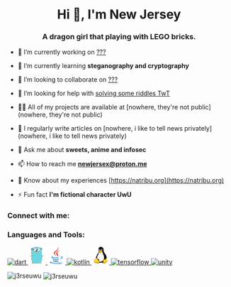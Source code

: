 <h1 align="center">Hi 👋, I'm New Jersey</h1>
<h3 align="center">A dragon girl that playing with LEGO bricks.</h3>

- 🔭 I’m currently working on [???](https://natribu.org)

- 🌱 I’m currently learning **steganography and cryptography**

- 👯 I’m looking to collaborate on [???](https://natribu.org)

- 🤝 I’m looking for help with [solving some riddles TwT](https://natribu.org)

- 👨‍💻 All of my projects are available at [nowhere, they're not public](nowhere, they're not public)

- 📝 I regularly write articles on [nowhere, i like to tell news privately](nowhere, i like to tell news privately)

- 💬 Ask me about **sweets, anime and infosec**

- 📫 How to reach me **newjersex@proton.me**

- 📄 Know about my experiences [https://natribu.org](https://natribu.org)

- ⚡ Fun fact **I'm fictional character UwU**

<h3 align="left">Connect with me:</h3>
<p align="left">
</p>

<h3 align="left">Languages and Tools:</h3>
<p align="left"> <a href="https://dart.dev" target="_blank" rel="noreferrer"> <img src="https://www.vectorlogo.zone/logos/dartlang/dartlang-icon.svg" alt="dart" width="40" height="40"/> </a> <a href="https://golang.org" target="_blank" rel="noreferrer"> <img src="https://raw.githubusercontent.com/devicons/devicon/master/icons/go/go-original.svg" alt="go" width="40" height="40"/> </a> <a href="https://www.java.com" target="_blank" rel="noreferrer"> <img src="https://raw.githubusercontent.com/devicons/devicon/master/icons/java/java-original.svg" alt="java" width="40" height="40"/> </a> <a href="https://kotlinlang.org" target="_blank" rel="noreferrer"> <img src="https://www.vectorlogo.zone/logos/kotlinlang/kotlinlang-icon.svg" alt="kotlin" width="40" height="40"/> </a> <a href="https://www.linux.org/" target="_blank" rel="noreferrer"> <img src="https://raw.githubusercontent.com/devicons/devicon/master/icons/linux/linux-original.svg" alt="linux" width="40" height="40"/> </a> <a href="https://www.tensorflow.org" target="_blank" rel="noreferrer"> <img src="https://www.vectorlogo.zone/logos/tensorflow/tensorflow-icon.svg" alt="tensorflow" width="40" height="40"/> </a> <a href="https://unity.com/" target="_blank" rel="noreferrer"> <img src="https://www.vectorlogo.zone/logos/unity3d/unity3d-icon.svg" alt="unity" width="40" height="40"/> </a> </p>

<p><img align="left" src="https://github-readme-stats.vercel.app/api/top-langs?username=j3rseuwu&show_icons=true&theme=tokyonight&locale=jp&layout=compact" alt="j3rseuwu" /></p>

<p>&nbsp;<img align="center" src="https://github-readme-stats.vercel.app/api?username=j3rseuwu&show_icons=true&theme=tokyonight&hide_border=true&locale=jp" alt="j3rseuwu" /></p>

